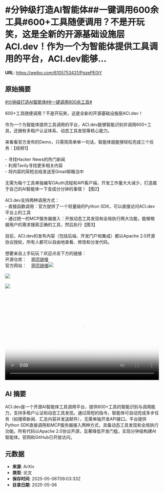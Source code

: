 # #分钟级打造AI智能体##一键调用600余工具#600+工具随便调用？不是开玩笑，这是全新的开源基础设施层ACI.dev！作为一个为智能体提供工具调用的平台，ACI.dev能够...

**URL**: https://weibo.com/6105753431/PqzePE0jY

## 原始摘要

<a href="https://m.weibo.cn/search?containerid=231522type%3D1%26t%3D10%26q%3D%23%E5%88%86%E9%92%9F%E7%BA%A7%E6%89%93%E9%80%A0AI%E6%99%BA%E8%83%BD%E4%BD%93%23&amp;extparam=%23%E5%88%86%E9%92%9F%E7%BA%A7%E6%89%93%E9%80%A0AI%E6%99%BA%E8%83%BD%E4%BD%93%23" data-hide=""><span class="surl-text">#分钟级打造AI智能体#</span></a><a href="https://m.weibo.cn/search?containerid=231522type%3D1%26t%3D10%26q%3D%23%E4%B8%80%E9%94%AE%E8%B0%83%E7%94%A8600%E4%BD%99%E5%B7%A5%E5%85%B7%23&amp;extparam=%23%E4%B8%80%E9%94%AE%E8%B0%83%E7%94%A8600%E4%BD%99%E5%B7%A5%E5%85%B7%23" data-hide=""><span class="surl-text">#一键调用600余工具#</span></a><br><br>600+工具随便调用？不是开玩笑，这是全新的开源基础设施层ACI.dev！<br><br>作为一个为智能体提供工具调用的平台，ACI.dev能够智能识别并调用600+工具，还拥有多租户认证体系、动态工具发现等核心能力。<br><br>来看看官方发布的Demo，只需简简单单一句话，智能体就能够轻松完成三个任务：【视频1】<br><br>- 寻找Hacker News的热门新闻<br>- 利用Tavily寻找更多相关内容<br>- 将内容的简短总结发送至Gmail邮箱当中<br><br>无需为每个工具单独编写OAuth流程和API客户端，开发工作量大大减少，打造属于自己的AI智能体一下变成分分钟的事情！【图2】<br><br>ACI.dev支持两种调用方式：<br>- 直接函数调用：官方提供了一个轻量级的Python SDK，可以直接访问ACI.dev平台上的工具<br>- 通过统一的MCP服务器接入：开放动态工具发现和全局执行两大功能，能够根据用户的需求搜索正确的工具，然后执行【图3】<br><br>目前，ACI.dev的发布内容（包括后端、开发门户和集成）都以Apache 2.0开源协议授权，所有人都可以自由地查看、修改和分发代码。<br><br>想要亲自上手玩玩？欢迎点击下方的链接：<br>开源仓库：<a href="https://weibo.cn/sinaurl?u=https%3A%2F%2Fgithub.com%2Faipotheosis-labs%2Faci%3Ftab%3Dreadme-ov-file" data-hide=""><span class="url-icon"><img style="width: 1rem;height: 1rem" src="https://h5.sinaimg.cn/upload/2015/09/25/3/timeline_card_small_web_default.png" referrerpolicy="no-referrer"></span><span class="surl-text">网页链接</span></a><br>官方网站：<a href="https://weibo.cn/sinaurl?u=https%3A%2F%2Fwww.aci.dev%2F" data-hide=""><span class="url-icon"><img style="width: 1rem;height: 1rem" src="https://h5.sinaimg.cn/upload/2015/09/25/3/timeline_card_small_web_default.png" referrerpolicy="no-referrer"></span><span class="surl-text">网页链接</span></a><img style="" src="https://tvax2.sinaimg.cn/large/006Fd7o3ly1i15s72n1b0j31ao0u0q4a.jpg" referrerpolicy="no-referrer"><br><br><img style="" src="https://tvax2.sinaimg.cn/large/006Fd7o3gy1i15s60it4mj30yc0awdjz.jpg" referrerpolicy="no-referrer"><br><br><img style="" src="https://tvax3.sinaimg.cn/large/006Fd7o3gy1i15s62x2e7j30ky0860vc.jpg" referrerpolicy="no-referrer"><br><br><br clear="both"><div style="clear: both"></div><video controls="controls" poster="https://tvax1.sinaimg.cn/orj480/006Fd7o3ly1i15s72pra4j31ao0u0q4a.jpg" style="width: 100%"><source src="https://f.video.weibocdn.com/o0/v1FNFUcIlx08o20omhao01041200kyu40E010.mp4?label=mp4_720p&amp;template=1120x720.25.0&amp;ori=0&amp;ps=1CwnkDw1GXwCQx&amp;Expires=1746525730&amp;ssig=yqIYluzBwh&amp;KID=unistore,video"><source src="https://f.video.weibocdn.com/o0/A9hvb37hlx08o20oknGU01041200avo30E010.mp4?label=mp4_hd&amp;template=744x480.25.0&amp;ori=0&amp;ps=1CwnkDw1GXwCQx&amp;Expires=1746525730&amp;ssig=xgk%2F7ciwul&amp;KID=unistore,video"><source src="https://f.video.weibocdn.com/o0/fdyJbPjrlx08o20nnTEA010412006jvK0E010.mp4?label=mp4_ld&amp;template=560x360.25.0&amp;ori=0&amp;ps=1CwnkDw1GXwCQx&amp;Expires=1746525730&amp;ssig=JWRnRS8FqT&amp;KID=unistore,video"><p>视频无法显示，请前往<a href="https://video.weibo.com/show?fid=1034%3A5163319485464638" target="_blank" rel="noopener noreferrer">微博视频</a>观看。</p></video>

## AI 摘要

ACI.dev是一个开源AI智能体工具调用平台，提供600+工具的智能识别与调用能力，支持多租户认证和动态工具发现。通过简短的指令，智能体可自动完成多步任务（如搜索新闻、汇总内容并发送邮件），无需单独开发API接口。平台提供Python SDK直接调用和MCP服务器接入两种方式，具备动态工具发现和全局执行功能。所有代码以Apache 2.0协议开源，显著降低开发门槛，实现分钟级构建AI智能体。官网和GitHub已开放访问。

## 元数据

- **来源**: ArXiv
- **类型**: 论文
- **保存时间**: 2025-05-06T09:03:33Z
- **目录日期**: 2025-05-06

